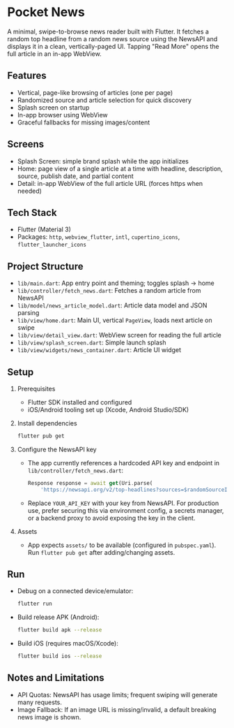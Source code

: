 # Pocket News

A minimal, swipe-to-browse news reader built with Flutter. It fetches a random top headline from a random news source using the NewsAPI and displays it in a clean, vertically-paged UI. Tapping "Read More" opens the full article in an in-app WebView.

## Features
- Vertical, page-like browsing of articles (one per page)
- Randomized source and article selection for quick discovery
- Splash screen on startup
- In-app browser using WebView
- Graceful fallbacks for missing images/content

## Screens
- Splash Screen: simple brand splash while the app initializes
- Home: page view of a single article at a time with headline, description, source, publish date, and partial content
- Detail: in-app WebView of the full article URL (forces https when needed)

## Tech Stack
- Flutter (Material 3)
- Packages: `http`, `webview_flutter`, `intl`, `cupertino_icons`, `flutter_launcher_icons`

## Project Structure
- `lib/main.dart`: App entry point and theming; toggles splash -> home
- `lib/controller/fetch_news.dart`: Fetches a random article from NewsAPI
- `lib/model/news_article_model.dart`: Article data model and JSON parsing
- `lib/view/home.dart`: Main UI, vertical `PageView`, loads next article on swipe
- `lib/view/detail_view.dart`: WebView screen for reading the full article
- `lib/view/splash_screen.dart`: Simple launch splash
- `lib/view/widgets/news_container.dart`: Article UI widget

## Setup
1. Prerequisites
   - Flutter SDK installed and configured
   - iOS/Android tooling set up (Xcode, Android Studio/SDK)

2. Install dependencies
   ```bash
   flutter pub get
   ```

3. Configure the NewsAPI key
   - The app currently references a hardcoded API key and endpoint in `lib/controller/fetch_news.dart`:
     ```dart
     Response response = await get(Uri.parse(
         'https://newsapi.org/v2/top-headlines?sources=$randomSourceId&apiKey=YOUR_API_KEY'));
     ```
   - Replace `YOUR_API_KEY` with your key from NewsAPI. For production use, prefer securing this via environment config, a secrets manager, or a backend proxy to avoid exposing the key in the client.

4. Assets
   - App expects `assets/` to be available (configured in `pubspec.yaml`). Run `flutter pub get` after adding/changing assets.

## Run
- Debug on a connected device/emulator:
  ```bash
  flutter run
  ```
- Build release APK (Android):
  ```bash
  flutter build apk --release
  ```
- Build iOS (requires macOS/Xcode):
  ```bash
  flutter build ios --release
  ```

## Notes and Limitations
- API Quotas: NewsAPI has usage limits; frequent swiping will generate many requests.
- Image Fallback: If an image URL is missing/invalid, a default breaking news image is shown.

